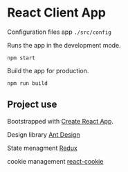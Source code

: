 # React Client App

Configuration files app `./src/config`

Runs the app in the development mode.

`npm start`

Build the app for production.

`npm run build`

## Project use

Bootstrapped with [Create React App](https://github.com/facebook/create-react-app).

Design library [Ant Design](https://ant.design)

State menagment [Redux](https://github.com/reduxjs/redux)

cookie management [react-cookie](https://www.npmjs.com/package/react-cookie)